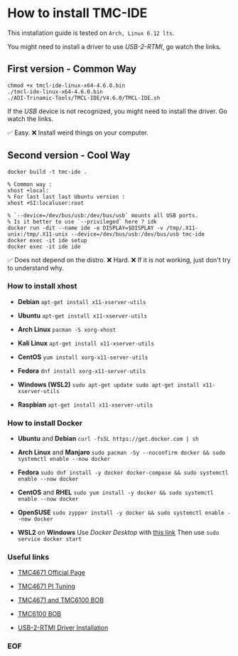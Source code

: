 # How to install TMC-IDE

This installation guide is tested on `Arch, Linux 6.12 lts`.

You might need to install a driver to use *USB-2-RTMI*, go watch the links.

## First version - Common Way

``` shell
chmod +x tmcl-ide-linux-x64-4.6.0.bin
./tmcl-ide-linux-x64-4.6.0.bin
./ADI-Trinamic-Tools/TMCL-IDE/V4.6.0/TMCL-IDE.sh
```

If the *USB* device is not recognized, you might need to install the driver.
Go watch the links.

&#x2705; Easy.
&#x274C; Install weird things on your computer.

## Second version - Cool Way

``` Shell
docker build -t tmc-ide .

% Common way :
xhost +local:
% For last last last Ubuntu version :
xhost +SI:localuser:root

% `--device=/dev/bus/usb:/dev/bus/usb` mounts all USB ports.
% Is it better to use `--privileged` here ? idk
docker run -dit --name ide -e DISPLAY=$DISPLAY -v /tmp/.X11-unix:/tmp/.X11-unix --device=/dev/bus/usb:/dev/bus/usb tmc-ide
docker exec -it ide setup
docker exec -it ide ide
```

&#x2705; Does not depend on the distro.
&#x274C; Hard.
&#x274C; If it is not working, just don't try to understand why.

### How to install xhost

- **Debian**
`apt-get install x11-xserver-utils`

- **Ubuntu**
`apt-get install x11-xserver-utils`

- **Arch Linux**
`pacman -S xorg-xhost`

- **Kali Linux**
`apt-get install x11-xserver-utils`

- **CentOS**
`yum install xorg-x11-server-utils`

- **Fedora**
`dnf install xorg-x11-server-utils`

- **Windows (WSL2)**
`sudo apt-get update sudo apt-get install x11-xserver-utils`

- **Raspbian**
`apt-get install x11-xserver-utils`

### How to install Docker

- **Ubuntu** and **Debian**
`curl -fsSL https://get.docker.com | sh`

- **Arch Linux** and **Manjaro**
`sudo pacman -Sy --noconfirm docker && sudo systemctl enable --now docker`

- **Fedora**
`sudo dnf install -y docker docker-compose && sudo systemctl enable --now docker`

- **CentOS** and **RHEL**
`sudo yum install -y docker && sudo systemctl enable --now docker`

-  **OpenSUSE**
`sudo zypper install -y docker && sudo systemctl enable --now docker`

- **WSL2** on **Windows**
Use *Docker Desktop* with [this link](https://www.docker.com/products/docker-desktop/)
Then use
`sudo service docker start`

### Useful links

- [TMC4671 Official Page](https://www.analog.com/en/products/tmc4671.html)

- [TMC4671 PI Tuning](https://tmc-item.chiplinkstech.com/AN053_TMC4671-PI_Tuning.pdf)

- [TMC4671 and TMC6100 BOB](https://www.analog.com/en/resources/evaluation-hardware-and-software/evaluation-boards-kits/tmc4671-tmc6100-bob.html#eb-overview)

- [TMC6100 BOB](https://www.analog.com/media/en/technical-documentation/data-sheets/TMC6100_datasheet_rev1.03.pdf)

- [USB-2-RTMI Driver Installation](https://www.analog.com/media/en/technical-documentation/user-guides/USB-2-RTMI_hardware_manual_hw2.0_rev2.01.pdf)

### EOF

